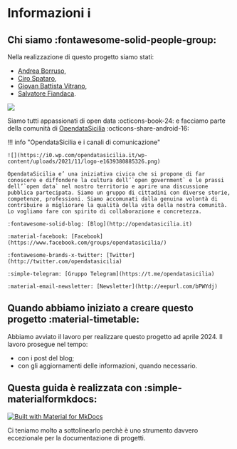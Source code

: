 # Informazioni  :information_source:

## Chi siamo :fontawesome-solid-people-group:

Nella realizzazione di questo progetto siamo stati:

  - [Andrea Borruso](https://aborruso.github.io/),
  - [Ciro Spataro](https://cirospat.readthedocs.io/it/latest/),
  - [Giovan Battista Vitrano](https://coseerobe.it/),
  - [Salvatore Fiandaca](https://pigrecoinfinito.com/).

![](https://raw.githubusercontent.com/opendatasicilia/emergenza-idrica-sicilia/main/docs/img/4.png)

Siamo tutti appassionati di open data :octicons-book-24: e facciamo parte della comunità di [OpendataSicilia](https://opendatasicilia.it/) :octicons-share-android-16:

!!! info "OpendataSicilia e i canali di comunicazione"

    ![](https://i0.wp.com/opendatasicilia.it/wp-content/uploads/2021/11/logo-e1639380885326.png)

    OpendataSicilia e’ una iniziativa civica che si propone di far conoscere e diffondere la cultura dell’`open government` e le prassi dell’`open data` nel nostro territorio e aprire una discussione pubblica partecipata. Siamo un gruppo di cittadini con diverse storie, competenze, professioni. Siamo accomunati dalla genuina volontà di contribuire a migliorare la qualità della vita della nostra comunità. Lo vogliamo fare con spirito di collaborazione e concretezza.

    :fontawesome-solid-blog: [Blog](http://opendatasicilia.it)

    :material-facebook: [Facebook](https://www.facebook.com/groups/opendatasicilia/)

    :fontawesome-brands-x-twitter: [Twitter](http://twitter.com/opendatasicilia)

    :simple-telegram: [Gruppo Telegram](https://t.me/opendatasicilia)

    :material-email-newsletter: [Newsletter](http://eepurl.com/bPWYdj)



## Quando abbiamo iniziato a creare questo progetto  :material-timetable:

Abbiamo avviato il lavoro per realizzare questo progetto ad aprile 2024. Il lavoro prosegue nel tempo:

   - con i post del blog;
   - con gli aggiornamenti delle informazioni, quando necessario.


## Questa guida è realizzata con  :simple-materialformkdocs:

[![Built with Material for MkDocs](https://img.shields.io/badge/Material_for_MkDocs-526CFE?style=for-the-badge&logo=MaterialForMkDocs&logoColor=white)](https://squidfunk.github.io/mkdocs-material/)

Ci teniamo molto a sottolinearlo perchè è uno strumento davvero eccezionale per la documentazione di progetti.  
